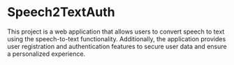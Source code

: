 # Speech2TextAuth
This project is a web application that allows users to convert speech to text using the speech-to-text functionality. Additionally, the application provides user registration and authentication features to secure user data and ensure a personalized experience.
